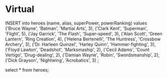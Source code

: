 # Virtual
INSERT into heroes
    (name, alias, superPower, powerRanking)
values
    ('Bruce Wayne', 'Batman', 'Martial Arts', 3),
    ('Clark Kent', 'Superman', 'Flight', 5),
    ('Jay Garrick', 'The Flash', 'Super-speed', 3),
    ('Alan Scott', 'Green Lantern', 'Ring Creation', 4),
    ('Helena Bertenelli', 'The Huntress', 'Crossbow Archery', 3),
    ('Dr. Harleen Quinzel', 'Harley Quinn', 'Hammer-fighting', 3),
    ('Floyd Lawton', 'Deadshot', 'Marksmaship', 2),
    ('Cecil Adams', 'Count Vertigo', 'Drug-dealing', 2),
    ('Damian Wayne', 'Robin', 'Swordsmanship', 2),
    ('Dick Grayson', 'Nightwing', 'Acrobatics', 3)
;



select * from heroes;
